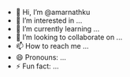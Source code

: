 - 👋 Hi, I’m @amarnathku
- 👀 I’m interested in ...
- 🌱 I’m currently learning ...
- 💞️ I’m looking to collaborate on ...
- 📫 How to reach me ...
- 😄 Pronouns: ...
- ⚡ Fun fact: ...

<!---
amarnathku/amarnathku is a ✨ special ✨ repository because its `README.md` (this file) appears on your GitHub profile.
You can click the Preview link to take a look at your changes.
--->
